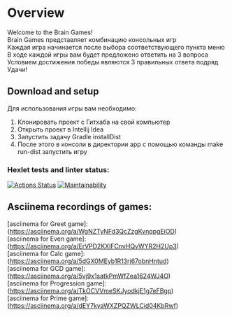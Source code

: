 # Overview
Welcome to the Brain Games! <br>
Brain Games представляет комбинацию консольных игр <br>
Каждая игра начинается после выбора соответствующего пункта меню <br>
В ходе каждой игры вам будет предложено ответить на 3 вопроса <br>
Условием достижения победы являются 3 правильных ответа подряд <br>
Удачи!<br>

## Download and setup
Для использования игры вам необходимо: <br>
1. Клонировать проект с Гитхаба на свой компьютер <br>
2. Открыть проект в Intellij Idea <br>
3. Запустить задачу Gradle installDist <br>
4. После этого в консоли в директории app с помощью команды make run-dist запустить игру <br>
 
### Hexlet tests and linter status:
[![Actions Status](https://github.com/EugeneViktP/java-project-61/actions/workflows/hexlet-check.yml/badge.svg)](https://github.com/EugeneViktP/java-project-61/actions)
[![Maintainability](https://api.codeclimate.com/v1/badges/a778da2376eafc25e06a/maintainability)](https://codeclimate.com/github/EugeneViktP/java-project-61/maintainability)<br>

## Asciinema recordings of games: <br>

[asciinema for Greet game]:(https://asciinema.org/a/WgNZTyNFd3QcZzgKvnqpgEiOD) <br>
[asciinema for Even game]:(https://asciinema.org/a/ErVPD2KXlFCnvHQvWYR2H2Up3) <br>
[asciinema for Calc game]:(https://asciinema.org/a/5dGX0MEyb1R13rj67obnHntud) <br>
[asciinema for GCD game]:(https://asciinema.org/a/5vj9x1satkPmWfZea1624WJ4O) <br>
[asciinema for Progression game]:(https://asciinema.org/a/TkOCVVmeSKJyodkjE1g7eFBgp) <br>
[asciinema for Prime game]:(https://asciinema.org/a/dEY7kyaWXZPQZWLCid04KbRwf) <br>
